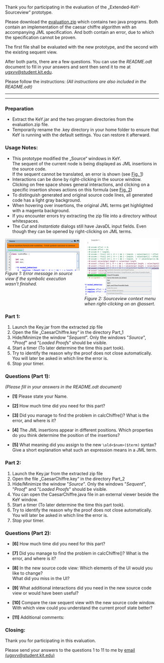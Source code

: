 
Thank you for participating in the evaluation of the „Extended-KeY-Sourceview“ prototype.

Please download the [evaluation.zip](https://github.com/Mikescher/key-extsourceview-evaluation/raw/master/evaluation.zip) which contains two java programs.
Both contain an implementation of the caesar chiffre algorithm with an accompanying JML specification.
And both contain an error, due to which the specification cannot be proven.

The first file shall be evaluated with the new prototype, and the second with the existing sequent view.  

After both parts, there are a few questions. You can use the *README.odt* document to fill in your answers and sent then send it to me at [ugxvv@student.kit.edu](mailto:ugxvv@student.kit.edu). 

Please follow the instructions: *(All instructions are also included in the README.odt)*

<hr><hr>

### Preparation

 - Extract the KeY.jar and the two program directories from the evaluation.zip file.
 - Temporarily rename the .key directory in your home folder to ensure that KeY is running with the default settings. You can restore it afterward.

### Usage Notes:

 - This prototype modified the „Source“ windows in KeY.  
   The sequent of the current node is being displayed as JML insertions in the source code.  
   If the sequent cannot be translated, an error is shown (see <a href="#fig1">Fig. 1</a>)
 - Interactions can be done by right-clicking in the source window.  
   Clicking on free space shows general interactions, and clicking on a specific insertion shows actions on this formula (see <a href="#fig2">Fig. 2</a>)
 - To distinguish generated and original source code lines, all generated code has a light gray background.
 - When hovering over insertions, the original JML terms get highlighted with a magenta background.
 - If you encounter errors try extracting the zip file into a directory without whitespaces.
 - The *Cut* and *Instantiate* dialogs still have JavaDL input fields. Even though they can be opened by right-clicking on JML terms.

<div style="display: grid; grid-template-columns: 1fr 1fr; grid-template-rows: auto; grid-column-gap: 1rem; margin-bottom: 1rem">

   <div style="display: grid; grid-template-columns: 1fr; grid-template-rows: auto 1fr; grid-row-gap: 0rem;">
      <img src="fig1.png" alt="Error message in source view if the symbolic execution wasn't finished" id="fig1" />
      <i>Figure 1: Error message in source view if the symbolic execution wasn't finished.</i>
   </div>

   <div style="display: grid; grid-template-columns: 1fr; grid-template-rows: auto 1fr; grid-row-gap: 0rem;">
      <img src="fig2.png" alt="Sourceview context menu when right-clicking on an @assert"      id="fig2"/>
      <i>Figure 2: Sourceview context menu when right-clicking on an @assert.</i>

   </div>

</div>

### Part 1:

1. Launch the Key.jar from the extracted zip file
2. Open the file „CaesarChiffre.key“ in the directory Part_1
3. Hide/Minimize the window "*Sequent*". Only the windows "*Source*", "*Proof*" and "*Loaded Proofs*" should be visible.
4. Start a timer (To later determine the time this part took).
5. Try to identify the reason why the proof does not close automatically.  
   You will later be asked in which line the error is.
6. Stop your timer.


### Questions (Part 1):

*(Please fill in your answers in the README.odt document)*

 - **[1]** Please state your Name.  

 - **[2]** How much time did you need for this part?  

 - **[3]** Did you manage to find the problem in calcChiffre()? What is the error, and where is it?  

 - **[4]** The JML insertions appear in different positions. Which properties do you think determine the position of the insertions?  

 - **[5]** What meaning did you assign to the new  `\old<$num>($term)` syntax? Give a short explanation what such an expression means in a JML term.


### Part 2:

1. Launch the Key.jar from the extracted zip file
2. Open the file „CaesarChiffre.key“ in the directory Part_2
3. Hide/Minimize the window "*Source*". Only the windows "*Sequent*", "*Proof*" and "*Loaded Proofs*" should be visible.
4. You can open the  CaesarChiffre.java file in an external viewer beside the KeY window.
5. Start a timer (To later determine the time this part took).
6. Try to identify the reason why the proof does not close automatically.  
   You will later be asked in which line the error is.
7. Stop your timer.
    
### Questions (Part 2):

 - **[6]** How much time did you need for this part?  

 - **[7]** Did you manage to find the problem in calcChiffre()? What is the error, and where is it?  

 - **[8]** In the new source code view: Which elements of the UI would you like to change?  
       What did you miss in the UI?  

 - **[9]** What additional interactions did you need in the new source code view or would have been useful?  

 - **[10]** Compare the raw sequent view with the new source code window.  
        With which view could you understand the current proof state better?  

 - **[11]** Additional comments:

### Closing:

Thank you for participating in this evaluation.  

Please send your answers to the questions 1 to 11 to me by [email (ugxvv@student.kit.edu)](mailto:ugxvv@student.kit.edu)  

